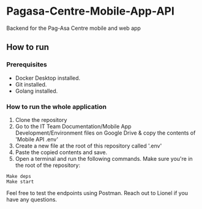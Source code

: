 # Pagasa-Centre-Mobile-App-API
Backend for the Pag-Asa Centre mobile and web app

## How to run

### Prerequisites

- Docker Desktop installed.
- Git installed.
- Golang installed.

### How to run the whole application

1. Clone the repository
2. Go to the IT Team Documentation/Mobile App Development/Environment files on Google Drive & copy the contents of 'Mobile API .env'
3. Create a new file at the root of this repository called '.env'
4. Paste the copied contents and save.
5. Open a terminal and run the following commands. Make sure you're in the root of the repository:

```
Make deps
Make start
```

Feel free to test the endpoints using Postman. Reach out to Lionel if you have any questions.
